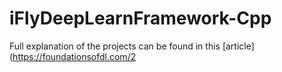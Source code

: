 # iFlyDeepLearnFramework-Cpp

Full explanation of the projects can be found in this [article](https://foundationsofdl.com/2